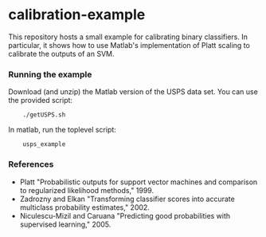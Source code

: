 # calibration-example

This repository hosts a small example for calibrating binary classifiers.
In particular, it shows how to use Matlab's implementation of Platt scaling to calibrate the outputs of an SVM.

### Running the example

Download (and unzip) the Matlab version of the USPS data set.  You can use the provided script:
```
    ./getUSPS.sh
```

In matlab, run the toplevel script:
```
    usps_example
```		

### References
- Platt "Probabilistic outputs for support vector machines and comparison to regularized likelihood methods," 1999.
- Zadrozny and Elkan "Transforming classifier scores into accurate multiclass probability estimates," 2002.
- Niculescu-Mizil and Caruana "Predicting good probabilities with supervised learning," 2005.

